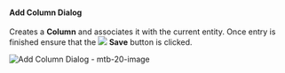 #### Add Column Dialog

Creates a **Column** and associates it with the current entity.  Once entry is finished ensure that the <img class="icon-inline" src="images/svg-icons/save.svg" /> **Save** button is clicked.

![Add Column Dialog - mtb-20-image](images/bimlflex-app-dialog-add-column.png "Add Column Dialog")
